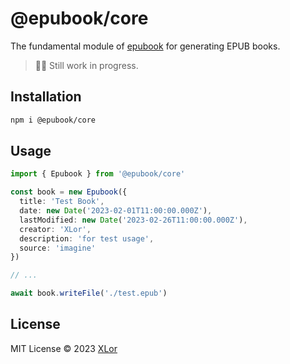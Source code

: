 # @epubook/core

The fundamental module of [epubook](https://github.com/yjl9903/epubook) for generating EPUB books.

> 👷‍♂️ Still work in progress.

## Installation

```bash
npm i @epubook/core
```

## Usage

```ts
import { Epubook } from '@epubook/core'

const book = new Epubook({
  title: 'Test Book',
  date: new Date('2023-02-01T11:00:00.000Z'),
  lastModified: new Date('2023-02-26T11:00:00.000Z'),
  creator: 'XLor',
  description: 'for test usage',
  source: 'imagine'
})

// ...

await book.writeFile('./test.epub')
```

## License

MIT License © 2023 [XLor](https://github.com/yjl9903)
